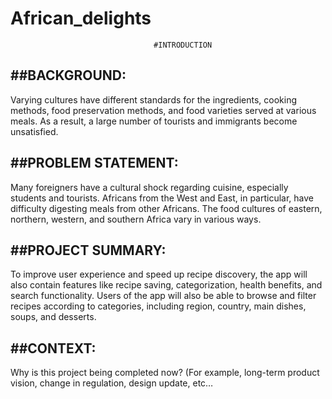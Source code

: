 # African_delights

                                    #INTRODUCTION 

##BACKGROUND:
----------------
Varying cultures have different standards for the ingredients, cooking methods, food preservation methods, and food varieties served at various meals. As a result, a large number of tourists and immigrants become unsatisfied.

##PROBLEM STATEMENT:
---------------------
Many foreigners have a cultural shock regarding cuisine, especially students and tourists. Africans from the West and East, in particular, have difficulty digesting meals from other Africans. The food cultures of eastern, northern, western, and southern Africa vary in various ways. 

##PROJECT SUMMARY:
-------------------
To improve user experience and speed up recipe discovery, the app will also contain features like recipe saving, categorization, health benefits, and search functionality. Users of the app will also be able to browse and filter recipes according to categories, including region, country, main dishes, soups, and desserts.

##CONTEXT:
----------
Why is this project being completed now? (For example, long-term product vision, change in regulation, design update, etc…
